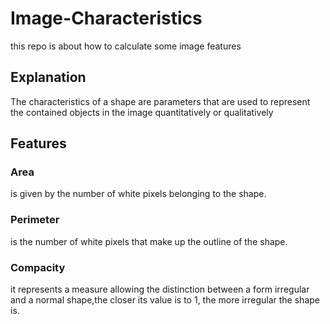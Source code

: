 # Image-Characteristics
this repo is about how to calculate some image features
## Explanation
The characteristics of a shape are parameters that are used to represent the contained objects in the image quantitatively or qualitatively
## Features
### Area
is given by the number of white pixels belonging to the shape.
### Perimeter
is the number of white pixels that make up the outline of the shape.
### Compacity
it represents a measure allowing the distinction between a form irregular and a normal shape,the closer its value is to 1, the more irregular the shape is.
